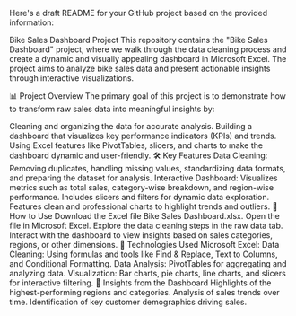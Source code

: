 
Here's a draft README for your GitHub project based on the provided information:

Bike Sales Dashboard Project
This repository contains the "Bike Sales Dashboard" project, where we walk through the data cleaning process and create a dynamic and visually appealing dashboard in Microsoft Excel. The project aims to analyze bike sales data and present actionable insights through interactive visualizations.

📊 Project Overview
The primary goal of this project is to demonstrate how to transform raw sales data into meaningful insights by:

Cleaning and organizing the data for accurate analysis.
Building a dashboard that visualizes key performance indicators (KPIs) and trends.
Using Excel features like PivotTables, slicers, and charts to make the dashboard dynamic and user-friendly.
🛠️ Key Features
Data Cleaning: Removing duplicates, handling missing values, standardizing data formats, and preparing the dataset for analysis.
Interactive Dashboard:
Visualizes metrics such as total sales, category-wise breakdown, and region-wise performance.
Includes slicers and filters for dynamic data exploration.
Features clean and professional charts to highlight trends and outliers.
🚀 How to Use
Download the Excel file Bike Sales Dashboard.xlsx.
Open the file in Microsoft Excel.
Explore the data cleaning steps in the raw data tab.
Interact with the dashboard to view insights based on sales categories, regions, or other dimensions.
🔧 Technologies Used
Microsoft Excel:
Data Cleaning: Using formulas and tools like Find & Replace, Text to Columns, and Conditional Formatting.
Data Analysis: PivotTables for aggregating and analyzing data.
Visualization: Bar charts, pie charts, line charts, and slicers for interactive filtering.
🌟 Insights from the Dashboard
Highlights of the highest-performing regions and categories.
Analysis of sales trends over time.
Identification of key customer demographics driving sales.

